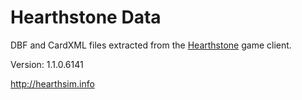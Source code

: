 Hearthstone Data
================

DBF and CardXML files extracted from the
[Hearthstone](http://playhearthstone.com) game client.

Version: 1.1.0.6141

http://hearthsim.info
